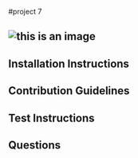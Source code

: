 #project 7
##  ![this is an image](https://img.shields.io/badge/License-Mozilla-Green.svg)
## Installation Instructions

## Contribution Guidelines

## Test Instructions

## Questions

